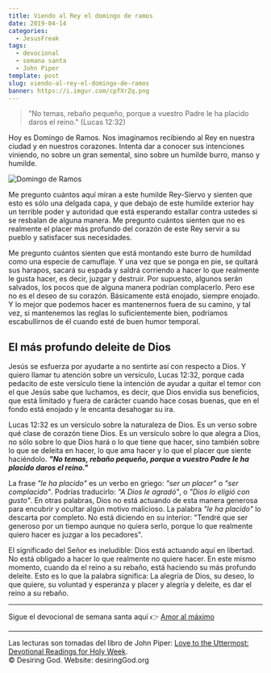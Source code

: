 ```yaml
---
title: Viendo al Rey el domingo de ramos
date: 2019-04-14
categories:
  - JesusFreak
tags:
  - devocional
  - semana santa
  - John Piper
template: post
slug: viendo-al-rey-el-domingo-de-ramos
banner: https://i.imgur.com/cpfXrZq.png
---
```


> "No temas, rebaño pequeño, porque a vuestro Padre le ha placido daros el reino." (Lucas 12:32)

Hoy es Domingo de Ramos. Nos imaginamos recibiendo al Rey en nuestra ciudad y en nuestros corazones. Intenta dar a conocer sus intenciones viniendo, no sobre un gran semental, sino sobre un humilde burro, manso y humilde.

![Domingo de Ramos](https://i.imgur.com/cpfXrZq.png)

Me pregunto cuántos aquí miran a este humilde Rey-Siervo y sienten que esto es sólo una delgada capa, y que debajo de este humilde exterior hay un terrible poder y autoridad que está esperando estallar contra ustedes si se resbalan de alguna manera. Me pregunto cuántos sienten que no es realmente el placer más profundo del corazón de este Rey servir a su pueblo y satisfacer sus necesidades.

Me pregunto cuántos sienten que está montando este burro de humildad como una especie de camuflaje. Y una vez que se ponga en pie, se quitará sus harapos, sacará su espada y saldrá corriendo a hacer lo que realmente le gusta hacer, es decir, juzgar y destruir. Por supuesto, algunos serán salvados, los pocos que de alguna manera podrían complacerlo. Pero ese no es el deseo de su corazón. Básicamente está enojado, siempre enojado. Y lo mejor que podemos hacer es mantenernos fuera de su camino, y tal vez, si mantenemos las reglas lo suficientemente bien, podríamos escabullirnos de él cuando esté de buen humor temporal.

## El más profundo deleite de Dios

Jesús se esfuerza por ayudarte a no sentirte así con respecto a Dios. Y quiero llamar tu atención sobre un versículo, Lucas 12:32, porque cada pedacito de este versículo tiene la intención de ayudar a quitar el temor con el que Jesús sabe que luchamos, es decir, que Dios envidia sus beneficios, que está limitado y fuera de carácter cuando hace cosas buenas, que en el fondo está enojado y le encanta desahogar su ira.

Lucas 12:32 es un versículo sobre la naturaleza de Dios. Es un verso sobre qué clase de corazón tiene Dios. Es un versículo sobre lo que alegra a Dios, no sólo sobre lo que Dios hará o lo que tiene que hacer, sino también sobre lo que se deleita en hacer, lo que ama hacer y lo que el placer que siente haciéndolo. **_"No temas, rebaño pequeño, porque a vuestro Padre le ha placido daros el reino."_**

La frase _"le ha placido"_ es un verbo en griego: _"ser un placer"_ o _"ser complacido"_. Podrías traducirlo: _"A Dios le agradó"_, o _"Dios lo eligió con gusto"_. En otras palabras, Dios no está actuando de esta manera generosa para encubrir y ocultar algún motivo malicioso. La palabra _"le ha placido"_ lo descarta por completo. No está diciendo en su interior: "Tendré que ser generoso por un tiempo aunque no quiera serlo, porque lo que realmente quiero hacer es juzgar a los pecadores".

El significado del Señor es ineludible: Dios está actuando aquí en libertad. No está obligado a hacer lo que realmente no quiere hacer. En este mismo momento, cuando da el reino a su rebaño, está haciendo su más profundo deleite. Esto es lo que la palabra significa: La alegría de Dios, su deseo, lo que quiere, su voluntad y esperanza y placer y alegría y deleite, es dar el reino a su rebaño.

---

Sigue el devocional de semana santa aquí 👉 [Amor al máximo](/amor-al-maximo)

---

Las lecturas son tomadas del libro de John Piper: [Love to the Uttermost: Devotional Readings for Holy Week](https://www.desiringgod.org/books/love-to-the-uttermost).<br>
© Desiring God. Website: desiringGod.org
